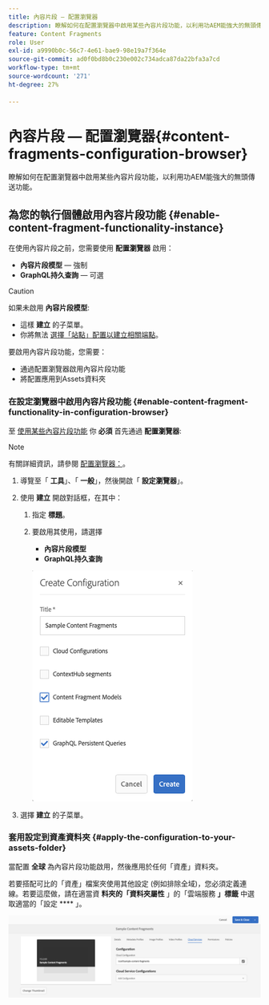 ```yaml
---
title: 內容片段 — 配置瀏覽器
description: 瞭解如何在配置瀏覽器中啟用某些內容片段功能，以利用功AEM能強大的無頭傳送功能。
feature: Content Fragments
role: User
exl-id: a9990b0c-56c7-4e61-bae9-98e19a7f364e
source-git-commit: ad0f0bd8b0c230e002c734adca87da22bfa3a7cd
workflow-type: tm+mt
source-wordcount: '271'
ht-degree: 27%

---
```


# 內容片段 — 配置瀏覽器{#content-fragments-configuration-browser}

瞭解如何在配置瀏覽器中啟用某些內容片段功能，以利用功AEM能強大的無頭傳送功能。

## 為您的執行個體啟用內容片段功能 {#enable-content-fragment-functionality-instance}

在使用內容片段之前，您需要使用 **配置瀏覽器** 啟用：

* **內容片段模型**  — 強制
* **GraphQL持久查詢**  — 可選

>[!CAUTION]
>
>如果未啟用 **內容片段模型**:
>
>* 這樣 **建立** 的子菜單。
>* 你將無法 [選擇「站點」配置以建立相關端點](/help/sites-developing/headless/graphql-api/graphql-endpoint.md#enabling-graphql-endpoint)。


要啟用內容片段功能，您需要：

* 通過配置瀏覽器啟用內容片段功能
* 將配置應用到Assets資料夾

### 在設定瀏覽器中啟用內容片段功能 {#enable-content-fragment-functionality-in-configuration-browser}

至 [使用某些內容片段功能](#creating-a-content-fragment-model) 你 **必須** 首先通過 **配置瀏覽器**:

>[!NOTE]
>
>有關詳細資訊，請參閱 [配置瀏覽器：](/help/sites-administering/configurations.md#using-configuration-browser)。

1. 導覽至「 **工具**」、「 **一般**」，然後開啟「 **設定瀏覽器**」。

1. 使用 **建立** 開啟對話框，在其中：

   1. 指定 **標題**。
   1. 要啟用其使用，請選擇
      * **內容片段模型**
      * **GraphQL持久查詢**

      ![定義設定](assets/cfm-conf-01.png)


1. 選擇 **建立** 的子菜單。

<!-- 1. Select the location appropriate to your website. -->

### 套用設定到資產資料夾 {#apply-the-configuration-to-your-assets-folder}

當配置 **全球** 為內容片段功能啟用，然後應用於任何「資產」資料夾。

若要搭配可比的「資產」檔案夾使用其他設定 (例如排除全域)，您必須定義連線。若要這麼做，請在適當資 **料夾的「資料夾屬性** 」的「雲端服務 **」標籤** 中選取適當的「設定 **** 」。

![應用配置](assets/cfm-conf-02.png)

